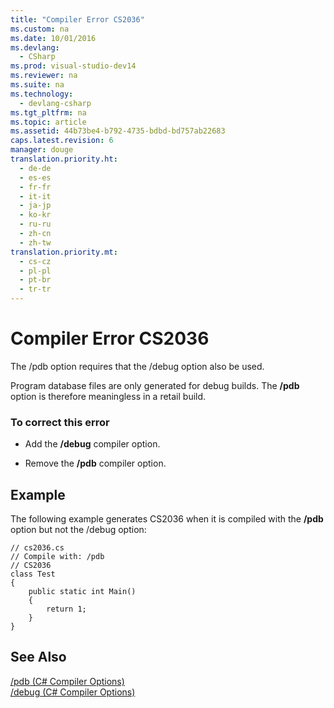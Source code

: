 ```yaml
---
title: "Compiler Error CS2036"
ms.custom: na
ms.date: 10/01/2016
ms.devlang: 
  - CSharp
ms.prod: visual-studio-dev14
ms.reviewer: na
ms.suite: na
ms.technology: 
  - devlang-csharp
ms.tgt_pltfrm: na
ms.topic: article
ms.assetid: 44b73be4-b792-4735-bdbd-bd757ab22683
caps.latest.revision: 6
manager: douge
translation.priority.ht: 
  - de-de
  - es-es
  - fr-fr
  - it-it
  - ja-jp
  - ko-kr
  - ru-ru
  - zh-cn
  - zh-tw
translation.priority.mt: 
  - cs-cz
  - pl-pl
  - pt-br
  - tr-tr
---
```

# Compiler Error CS2036
The /pdb option requires that the /debug option also be used.  
  
 Program database files are only generated for debug builds. The **/pdb** option is therefore meaningless in a retail build.  
  
### To correct this error  
  
-   Add the **/debug** compiler option.  
  
-   Remove the **/pdb** compiler option.  
  
## Example  
 The following example generates CS2036 when it is compiled with the **/pdb** option but not the /debug option:  
  
```  
// cs2036.cs  
// Compile with: /pdb  
// CS2036  
class Test  
{  
    public static int Main()  
    {  
        return 1;  
    }  
}  
```  
  
## See Also  
 [/pdb (C# Compiler Options)](../Topic/-pdb%20\(C%23%20Compiler%20Options\).md)   
 [/debug (C# Compiler Options)](../Topic/-debug%20\(C%23%20Compiler%20Options\).md)